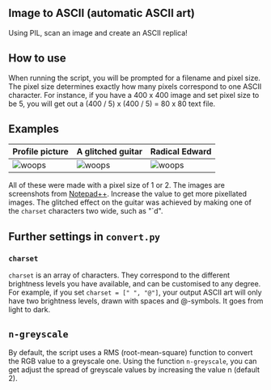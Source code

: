 ## Image to ASCII (automatic ASCII art)
Using PIL, scan an image and create an ASCII replica!

## How to use
When running the script, you will be prompted for a filename and pixel size. The pixel size determines exactly how many pixels correspond to one ASCII character. For instance, if you have a 400 x 400 image and set pixel size to be 5, you will get out a (400 / 5) x (400 / 5) = 80 x 80 text file.

## Examples
| Profile picture | A glitched guitar | Radical Edward |
| --- | --- | --- |
| ![woops](https://raw.githubusercontent.com/not-legato/autoascii/main/extras/pfp_high_detail.png) | ![woops](https://raw.githubusercontent.com/not-legato/autoascii/main/extras/glitch_guitar.png) | ![woops](https://raw.githubusercontent.com/not-legato/autoascii/main/extras/ed.png) |
All of these were made with a pixel size of 1 or 2. The images are screenshots from [Notepad++](http://notepad-plus-plus.org/). Increase the value to get more pixellated images. The glitched effect on the guitar was achieved by making one of the `charset` characters two wide, such as "`d".

## Further settings in `convert.py`

### `charset`
`charset` is an array of characters. They correspond to the different brightness levels you have available, and can be customised to any degree. For example, if you set `charset = [" ", "@"]`, your output ASCII art will only have two brightness levels, drawn with spaces and @-symbols. It goes from light to dark.
## `n-greyscale`
By default, the script uses a RMS (root-mean-square) function to convert the RGB value to a greyscale one. Using the function `n-greyscale`, you can get adjust the spread of greyscale values by increasing the value n (default 2).
